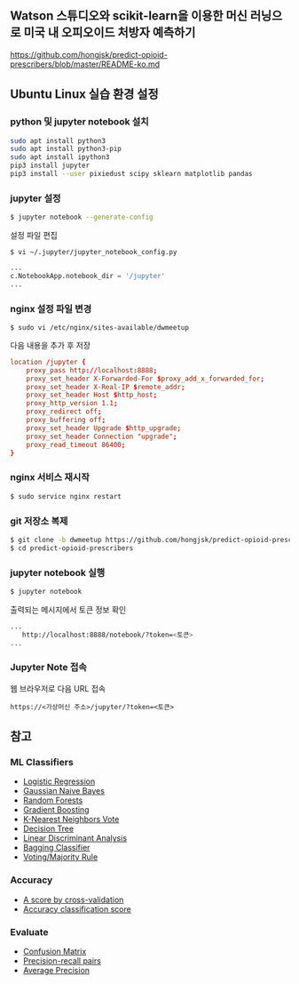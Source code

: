## Watson 스튜디오와 scikit-learn을 이용한 머신 러닝으로 미국 내 오피오이드 처방자 예측하기

https://github.com/hongjsk/predict-opioid-prescribers/blob/master/README-ko.md

## Ubuntu Linux 실습 환경 설정

### python 및 jupyter notebook 설치

``` bash
sudo apt install python3
sudo apt install python3-pip
sudo apt install ipython3
pip3 install jupyter
pip3 install --user pixiedust scipy sklearn matplotlib pandas
```

### jupyter 설정

``` bash
$ jupyter notebook --generate-config
```

설정 파일 편집

```
$ vi ~/.jupyter/jupyter_notebook_config.py
```

``` python
...
c.NotebookApp.notebook_dir = '/jupyter'
...
```

### nginx 설정 파일 변경

```
$ sudo vi /etc/nginx/sites-available/dwmeetup
```

다음 내용을 추가 후 저장

``` conf
location /jupyter {
    proxy_pass http://localhost:8888;
    proxy_set_header X-Forwarded-For $proxy_add_x_forwarded_for;
    proxy_set_header X-Real-IP $remote_addr;
    proxy_set_header Host $http_host;
    proxy_http_version 1.1;
    proxy_redirect off;
    proxy_buffering off;
    proxy_set_header Upgrade $http_upgrade;
    proxy_set_header Connection "upgrade";
    proxy_read_timeout 86400;
}
```

### nginx 서비스 재시작

``` bash
$ sudo service nginx restart
```


### git 저장소 복제

``` bash
$ git clone -b dwmeetup https://github.com/hongjsk/predict-opioid-prescribers.git
$ cd predict-opioid-prescribers

```

### jupyter notebook 실행

``` bash
$ jupyter notebook
```

출력되는 메시지에서 토큰 정보 확인
``` bash
...
   http://localhost:8888/notebook/?token=<토큰>
...
```

### Jupyter Note 접속

웹 브라우저로 다음 URL 접속

```
https://<가상머신 주소>/jupyter/?token=<토큰>
```

## 참고

### ML Classifiers

* [Logistic Regression](http://scikit-learn.org/stable/modules/generated/sklearn.linear_model.LogisticRegression.html)
* [Gaussian Naive Bayes](http://scikit-learn.org/stable/modules/generated/sklearn.naive_bayes.GaussianNB.html)
* [Random Forests](http://scikit-learn.org/stable/modules/generated/sklearn.ensemble.RandomForestClassifier.html)
* [Gradient Boosting](http://scikit-learn.org/stable/modules/generated/sklearn.ensemble.GradientBoostingClassifier.html)
* [K-Nearest Neighbors Vote](http://scikit-learn.org/stable/modules/generated/sklearn.neighbors.KNeighborsClassifier.html)
* [Decision Tree](http://scikit-learn.org/stable/modules/generated/sklearn.tree.DecisionTreeClassifier.html)
* [Linear Discriminant Analysis](http://scikit-learn.org/stable/modules/generated/sklearn.discriminant_analysis.LinearDiscriminantAnalysis.html)
* [Bagging Classifier](http://scikit-learn.org/stable/modules/generated/sklearn.ensemble.BaggingClassifier.html)
* [Voting/Majority Rule](http://scikit-learn.org/stable/modules/generated/sklearn.ensemble.VotingClassifier.html)

### Accuracy
* [A score by cross-validation](http://scikit-learn.org/stable/modules/generated/sklearn.model_selection.cross_val_score.html)
* [Accuracy classification score](http://scikit-learn.org/stable/modules/generated/sklearn.metrics.accuracy_score.html)

### Evaluate

* [Confusion Matrix](http://scikit-learn.org/stable/modules/generated/sklearn.metrics.confusion_matrix.html)
* [Precision-recall pairs](http://scikit-learn.org/stable/modules/generated/sklearn.metrics.precision_recall_curve.html)
* [Average Precision](http://scikit-learn.org/stable/modules/generated/sklearn.metrics.average_precision_score.html)

